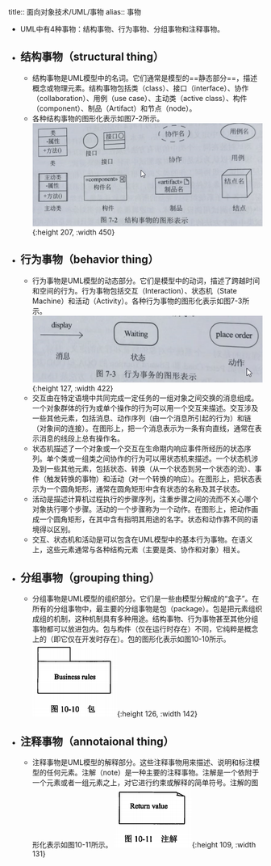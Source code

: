title:: 面向对象技术/UML/事物
alias:: 事物

- UML中有4种事物：结构事物、行为事物、分组事物和注释事物。
- ## 结构事物（structural thing）
	- 结构事物是UML模型中的名词。它们通常是模型的==静态部分==，描述概念或物理元素。结构事物包括类（class）、接口（interface）、协作（collaboration）、用例（use case）、主动类（active class）、构件（component）、制品（Artifact）和节点（node）。
	- 各种结构事物的图形化表示如图7-2所示。
	  ![image.png](../assets/image_1652089729379_0.png){:height 207, :width 450}
- ## 行为事物（behavior thing）
	- 行为事物是UML模型的动态部分。它们是模型中的动词，描述了跨越时间和空间的行为。行为事物包括交互（Interaction）、状态机（State Machine）和活动（Activity）。各种行为事物的图形化表示如图7-3所示。
	  ![image.png](../assets/image_1652089962645_0.png){:height 127, :width 422}
	- 交互由在特定语境中共同完成一定任务的一组对象之间交换的消息组成。一个对象群体的行为或单个操作的行为可以用一个交互来描述。交互涉及一些其他元素，包括消息、动作序列（由一个消息所引起的行为）和链（对象间的连接）。在图形上，把一个消息表示为一条有向直线，通常在表示消息的线段上总有操作名。
	- 状态机描述了一个对象或一个交互在生命期内响应事件所经历的状态序列。单个类或一组类之间协作的行为可以用状态机来描述。一个状态机涉及到一些其他元素，包括状态、转换（从一个状态到另一个状态的流）、事件（触发转换的事物）和活动（对一个转换的响应）。在图形上，把状态表示为一个圆角矩形，通常在圆角矩形中含有状态的名称及其子状态。
	- 活动是描述计算机过程执行的步骤序列，注重步骤之间的流而不关心哪个对象执行哪个步骤。活动的一个步骤称为一个动作。在图形上，把动作画成一个圆角矩形，在其中含有指明其用途的名字。状态和动作靠不同的语境得以区别。
	- 交互、状态机和活动是可以包含在UML模型中的基本行为事物。在语义上，这些元素通常与各种结构元素（主要是类、协作和对象）相关。
- ## 分组事物（grouping thing）
	- 分组事物是UML模型的组织部分。它们是一些由模型分解成的“盒子”。在所有的分组事物中，最主要的分组事物是包（package）。包是把元素组织成组的机制，这种机制具有多种用途。结构事物、行为事物甚至其他分组事物都可以放进包内。包与构件（仅在运行时存在）不同，它纯粹是概念上的（即它仅在开发时存在）。包的图形化表示如图10-10所示。
	  ![image.png](../assets/image_1649064970752_0.png){:height 126, :width 142}
- ## 注释事物（annotaional thing）
	- 注释事物是UML模型的解释部分。这些注释事物用来描述、说明和标注模型的任何元素。注解（note）是一种主要的注释事物。注解是一个依附于一个元素或者一组元素之上，对它进行约束或解释的简单符号。注解的图形化表示如图10-11所示。
	  ![image.png](../assets/image_1649064996750_0.png){:height 109, :width 131}